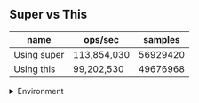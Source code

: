 ## Super vs This

|name|ops/sec|samples|
|-|-|-|
|Using super|113,854,030|56929420|
|Using this|99,202,530|49676968|


<details>
<summary>Environment</summary>

* __Machine:__ linux x64 | 4 vCPUs | 7.6GB Mem
* __Run:__ Tue Oct 29 2024 20:10:31 GMT+0000 (Coordinated Universal Time)
* __Node:__ `v22.8.0`
</details>

<!--
{"environment":{"platform":"linux","arch":"x64","cpus":4,"totalMemory":7.597877502441406},"benchmarks":[{"name":"Using super","opsSec":113854030.80573876,"samples":56929420},{"name":"Using this","opsSec":99202530.1224512,"samples":49676968}]}-->
